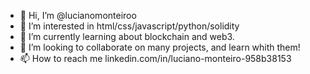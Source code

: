 - 👋 Hi, I’m @lucianomonteiroo
- 👀 I’m interested in html/css/javascript/python/solidity
- 🌱 I’m currently learning about blockchain and web3.  
- 💞️ I’m looking to collaborate on many projects, and learn whith them!
- 📫 How to reach me linkedin.com/in/luciano-monteiro-958b38153

<!---
lucianomonteiroo/lucianomonteiroo is a ✨ special ✨ repository because its `README.md` (this file) appears on your GitHub profile.
You can click the Preview link to take a look at your changes.
--->
